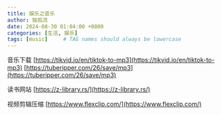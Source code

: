 ```yaml
---
title: 娱乐之音乐
author: 独孤流
date: 2024-08-30 01:04:00 +0800
categories: [生活, 娱乐]
tags: [music]     # TAG names should always be lowercase
---
```


音乐下载
[https://tikvid.io/en/tiktok-to-mp3](https://tikvid.io/en/tiktok-to-mp3)
[https://tuberipper.com/26/save/mp3](https://tuberipper.com/26/save/mp3)

读书网站
[https://z-library.rs/](https://z-library.rs/)

视频剪辑压缩
[https://www.flexclip.com/](https://www.flexclip.com/)